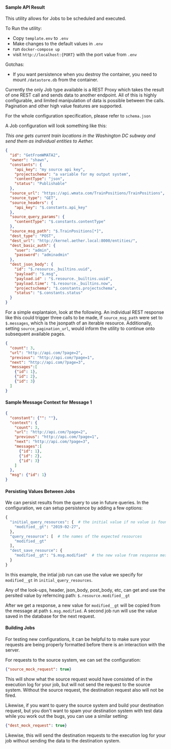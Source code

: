 #### Sample API Result

This utility allows for Jobs to be scheduled and executed.

To Run the utility:
 - Copy `template.env` to `.env`
 - Make changes to the default values in `.env`
 - run `docker-compose up`
 - visit `http://localhost:{PORT}` with the port value from `.env`

Gotchas:
 - If you want persistence when you destroy the container, you need to mount `/datastore.db` from the container. 

Currently the only Job type available is a REST Proxy which takes the result of one REST call and sends data to another endpoint. All of this is highly configurable, and limited manipulation of data is possible between the calls. Pagination and other high value features are supported.

For the whole configuration specification, please refer to `schema.json`

A Job configuration will look something like this:

_This one gets current train locations in the Washington DC subway and send them as individual entities to Aether._

```json
{
  "id": "GetFromWMATA2",
  "owner": "shawn",
  "constants": {
    "api_key": "my source api key",
    "projectschema": "a variable for my output system",
    "contentType": "json",
    "status": "Publishable"
  },
  "source_url": "https://api.wmata.com/TrainPositions/TrainPositions",
  "source_type": "GET",
  "source_headers": {
    "api_key": "$.constants.api_key"
  },
  "source_query_params": {
    "contentType": "$.constants.contentType"
  },
  "source_msg_path": "$.TrainPositions[*]",
  "dest_type": "POST",
  "dest_url": "http://kernel.aether.local:8000/entities/",
  "dest_basic_auth": {
    "user": "admin",
    "password": "adminadmin"
  },
  "dest_json_body": {
    "id": "$.resource._builtins.uuid",
    "payload": "$.msg",
    "payload.id" : "$.resource._builtins.uuid",
    "payload.time": "$.resource._builtins.now",
    "projectschema": "$.constants.projectschema",
    "status": "$.constants.status"
  }
}
```

For a simple explantaion, look at the following. An individual REST response like this could trigger three calls to be made, if `source_msg_path` were set to `$.messages`, which is the jsonpath of an iterable resource. Additionally, setting `source_pagination_url`, would inform the utility to continue onto subsequent available pages.

```json
{
  "count": 3,
  "url": "http://api.com/?page=2",
  "previous": "http://api.com/?page=1",
  "next": "http://api.com/?page=3",
  "messages":[
    {"id": 1},
    {"id": 2},
    {"id": 3}
  ]
}
```

#### Sample Message Context for Message 1
```json
{
  "constant": {"": ""},
  "context": {
    "count": 3,
    "url": "http://api.com/?page=2",
    "previous": "http://api.com/?page=1",
    "next": "http://api.com/?page=3",
    "messages":[
      {"id": 1},
      {"id": 2},
      {"id": 3}
    ]
  },
  "msg": {"id": 1}
}
```

#### Persisting Values Between Jobs

We can persist results from the query to use in future queries. In the configuration, we can setup persistence by adding a few options:

```python
{
  "initial_query_resources": {  # the initial value if no value is found in the database
    "modified__gt": "2019-02-27",
  },
  "query_resource": [  # the names of the expected resources
    "modified__gt"
  ],
  "dest_save_resource": {
    "modified__gt": "$.msg.modified"  # the new value from response messages to set to to the resource
  }
}
```

In this example, the intial job run can use the value we specify for `modified__gt` in `initial_query_resources`.

Any of the look-ups, header, json_body, post_body, etc, can get and use the persited value by referncing path:
`$.resource.modified__gt`

After we get a response, a new value for `modified__gt` will be copied from the message at path `$.msg.modified`.
A second job run will use the value saved in the database for the next request.

#### Building Jobs

For testing new configurations, it can be helpful to to make sure your requests are being properly formatted before there is an interaction with the server.

For requests to the source system, we can set the configuration:
```json 
{"source_mock_request": true}
```
This will show what the source request would have consisted of in the execution log for your job, but will not send the request to the source system. Without the source request, the destination request also will not be fired.

Likewise, if you want to query the source system and build your destination request, but you don't want to spam your destination system with test data while you work out the bugs, you can use a similar setting:
```json 
{"dest_mock_request": true}
```
Likewise, this will send the destination requests to the execution log for your job without sending the data to the destination system.
